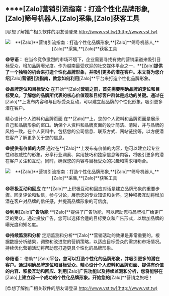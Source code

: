 ## ****[Zalo]**营销引流指南：打造个性化品牌形象,**[Zalo]**筛号机器人,**[Zalo]**采集,**[Zalo]**获客工具**

[😍想了解推广相关软件的朋友请登录 http://www.vst.tw](http://www.vst.tw)

 <center><img src="https://vst.tw/MP4/tuiguang/png/1.png" alt="**[Zalo]**营销引流指南：打造个性化品牌形象,**[Zalo]**筛号机器人,**[Zalo]**采集,**[Zalo]**获客工具"></center>

**😄导语：**
在当今竞争激烈的市场环境下，企业需要寻找有效的营销渠道来吸引目标受众，增加品牌曝光度。作为越南最受欢迎的社交媒体平台之一，**[Zalo]**提供了一个独特的机会来打造个性化品牌形象，并吸引更多的潜在客户。本文将为您介绍**[Zalo]**营销引流指南，教您如何利用**[Zalo]**平台来打造个性化品牌形象。

**😄品牌定位和目标受众**
在开始**[Zalo]**营销之前，首先需要明确品牌的定位和目标受众。了解您的品牌所代表的核心价值观和目标客户群体是成功的关键。通过在**[Zalo]**上发布内容和与目标受众互动，可以建立起品牌的个性化形象，吸引更多潜在客户。

精心设计个人资料和品牌页面
在**[Zalo]**上，您的个人资料和品牌页面是展示自己和品牌形象的窗口。确保个人资料和品牌页面的设计简洁、清晰，并与品牌的风格一致。在个人资料中，包括您的公司信息、联系方式、网站链接等，以方便潜在客户了解更多关于您的信息。

**😄提供有价值的内容**
通过在**[Zalo]**上发布有价值的内容，您可以建立起专业性和权威性的形象。分享行业洞察、实用技巧和独家信息等内容，将吸引更多的潜在客户关注和互动。同时，确保您的内容与目标受众的兴趣和需求相吻合。

 <center><img src="https://vst.tw/MP4/tuiguang/png/1.png" alt="**[Zalo]**营销引流指南：打造个性化品牌形象,**[Zalo]**筛号机器人,**[Zalo]**采集,**[Zalo]**获客工具"></center>

**😄积极互动和回应**
在**[Zalo]**上积极互动和回应对话是建立品牌形象的重要步骤。回复评论和私信，参与讨论，展示您的专业知识和关怀。这种积极互动将增加潜在客户对品牌的信任感，并提高品牌形象的可信度。

**😄利用**[Zalo]**广告功能**
**[Zalo]**提供了广告功能，可以帮助您将品牌推广给更广泛的受众。通过投放广告，您可以选择合适的目标受众和广告形式，以增加品牌的曝光度和知名度。

**😄持续监测和分析**
定期监测和分析**[Zalo]**营销活动的效果是非常重要的。根据数据分析结果，调整和改进您的营销策略，以适应目标受众的需求和市场情况。持续优化营销活动将帮助您打造更具个性化的品牌形象。

**😄结语：**
借助**[Zalo]**平台，您可以打造个性化的品牌形象，并吸引更多的潜在客户。通过明确品牌定位和目标受众、精心设计个人资料和品牌页面、提供有价值的内容、积极互动和回应、利用**[Zalo]**广告功能以及持续监测和分析，您将能够在**[Zalo]**上建立起一个成功的个性化品牌形象。开始您的**[Zalo]**营销之旅吧！

[😍想了解推广相关软件的朋友请登录 http://www.vst.tw](http://www.vst.tw)



